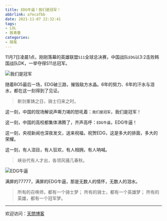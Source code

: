 ```yaml
---
title: EDG牛逼！我们是冠军！
abbrlink: a7ecafbb
date: 2021-11-07 22:32:41
tags: 
- LOL
- 致青春
categories:
- 随笔
---
```


11月7日凌晨1点，刚刚落幕的英雄联盟`S11`全球总决赛，中国战队`EDG`以3:2击败韩国战队DK，一举夺得S11总冠军。

![我们是冠军](https://tiven.cn/static/img/img-edg-01-xI1PbRijRVwZcsQXwXkjh.jpg)

<!-- more -->

随着BO5最后一场，EDG破三路，摧毁敌方水晶。6年的努力、6年的汗水与泪水，都在这一刻得到了见证。

>断剑重铸之日，骑士归来之时。

这一刻，中国的现场解说声嘶力竭的怒吼着：`我们是冠军`，我们是冠军！

这一刻，中国的高校都集体沸腾了，齐声高呼：`EDG牛逼`，EDG牛逼！

这一刻，央视新闻也深夜发文，送来祝福，祝贺EDG，这是多大的排面，多大的荣耀。

这一刻，有人泪目，有人狂欢，有人相拥，有人呐喊。

> 峡谷代有人才出，各领风骚几春秋。

![EDG牛逼](https://tiven.cn/static/img/img-edg-02-YWwrbI342zn-CYUW35Oq9.jpg)

满屏的77777，满屏的EDG牛逼，那是无数人的情怀，无数人的泪水。

>所有的召唤师，都有一个骑士梦；
所有的骑士，都有一个英雄梦；
所有的英雄，都有一个冠军梦。

---

欢迎访问：[天問博客](https://tiven.cn/p/a7ecafbb/ "天問博客") 